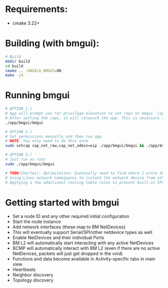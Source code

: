 # Requirements:
- cmake 3.22+

# Building (with bmgui):
```bash
# Build
mkdir build
cd build
cmake .. -DBUILD_BMGUI=ON
make -j4
```

# Running bmgui
```bash
# OPTION 1.)
# App will prompt you for privilege elevation to set caps on bmgui `cap_net_raw` and `cap_net_admin`
# After setting the caps, it will relaunch the app. This is necessary to use raw sockets and promiscuous mode
./app/bmgui/bmgui

# OPTION 2.)
# Set permissions manually and then run app
# NOTE: You only need to do this once 
sudo setcap cap_net_raw,cap_net_admin=eip ./app/bmgui/bmgui && ./app/bmgui/bmgui 

# OPTION 3.)
# Just run as root
sudo ./app/bmgui/bmgui

# TODO(Charles): Optimization: Eventually need to find where I wrote down what had to be done for namespaces and routing rules (per my forum post):
# Using Linux network namespaces to isolate the network device from other applications in the system. This stops certain types of traffic from leaking onto the interface, like broadcast and multicast packets from various services and discovery protocols.
# Applying a few additional routing table rules to prevent built-in IPv6 traffic generated by the kernel itself from leaking onto the network (like ICMPv6 neighbor discovery, which we replace with BCMP neighbor discovery).
```

# Getting started with bmgui
- Set a node ID and any other required initial configuration
- Start the node instance
- Add network interfaces (these map to BM NetDevices)
 - This will eventually support Serial/SPI/other netdevice types as well
- Enable NetDevices and their individual Ports
- BM L2 will automatically start interacting with any active NetDevices
- BCMP will automatically interact with BM L2 (even if there are no active NetDevices, packets will just get dropped in the void)
- Functions and data become available in Activity-specific tabs in main view
 - Heartbeats
 - Neighbor discovery
 - Topology discovery

